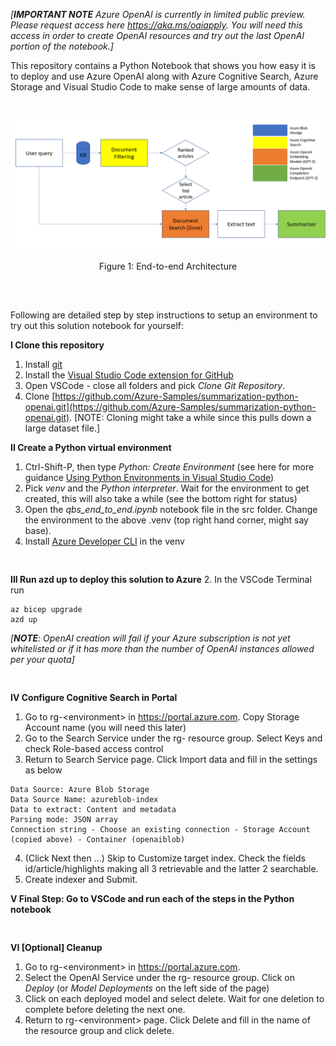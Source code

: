 *[**IMPORTANT NOTE** Azure OpenAI is currently in limited public preview. Please request access here https://aka.ms/oaiapply. You will need this access in order to create OpenAI resources and try out the last OpenAI portion of the notebook.]*

This repository contains a Python Notebook that shows you how easy it is to deploy and use Azure OpenAI along with Azure Cognitive Search, Azure Storage and Visual Studio Code to make sense of large amounts of data.
<pre>

</pre>
![Figure 1: End-to-end Architecture](images/EndtoEndArchitecture.png)
<figcaption align = "center">Figure 1: End-to-end Architecture</figcaption><br/>
<pre>

</pre>
Following are detailed step by step instructions to setup an environment to try out this solution notebook for yourself: 

**I Clone this repository**
  1. Install [git](https://git-scm.com/download/win)
  2. Install the [Visual Studio Code extension for GitHub](https://marketplace.visualstudio.com/items?itemName=GitHub.vscode-pull-request-github)
  3. Open VSCode - close all folders and pick *Clone Git Repository*. 
  4. Clone [https://github.com/Azure-Samples/summarization-python-openai.git](https://github.com/Azure-Samples/summarization-python-openai.git). [NOTE: Cloning might take a while since this pulls down a large dataset file.]

**II Create a Python virtual environment**
  1. Ctrl-Shift-P, then type *Python: Create Environment* (see here for more guidance [Using Python Environments in Visual Studio Code](https://code.visualstudio.com/docs/python/environments#_using-the-create-environment-command))
  2. Pick *venv* and the *Python interpreter*. Wait for the environment to get created, this will also take a while (see the bottom right for status)
  3. Open the *qbs\_end\_to\_end.ipynb* notebook file in the src folder. Change the environment to the above .venv (top right hand corner, might say base). 
  4. Install [Azure Developer CLI](https://learn.microsoft.com/en-us/azure/developer/azure-developer-cli/install-azd?tabs=baremetal%2Cwindows) in the venv
<pre>

</pre>
**III Run azd up to deploy this solution to Azure**
   2. In the VSCode Terminal run
~~~ 
az bicep upgrade
azd up
~~~
*[**NOTE**: OpenAI creation will fail if your Azure subscription is not yet whitelisted or if it has more than the number of OpenAI instances allowed per your quota]*
<pre>

</pre>
**IV Configure Cognitive Search in Portal**
  1. Go to rg-\<environment\> in https://portal.azure.com. Copy Storage Account name (you will need this later)
  2. Go to the Search Service under the rg-<environment> resource group. Select Keys and check Role-based access control
  3. Return to Search Service page. Click Import data and fill in the settings as below
~~~
Data Source: Azure Blob Storage
Data Source Name: azureblob-index
Data to extract: Content and metadata
Parsing mode: JSON array
Connection string - Choose an existing connection - Storage Account (copied above) - Container (openaiblob)
~~~
4. (Click Next then ...) Skip to Customize target index. Check the fields id/article/highlights making all 3 retrievable and the latter 2 searchable.
5. Create indexer and Submit. 

**V Final Step: Go to VSCode and run each of the steps in the Python notebook**
<pre>

</pre>
**VI [Optional] Cleanup**
  1. Go to rg-\<environment\> in https://portal.azure.com. 
  2. Select the OpenAI Service under the rg-<environment> resource group. Click on *Deploy* (or *Model Deployments* on the left side of the page)
  4. Click on each deployed model and select delete. Wait for one deletion to complete before deleting the next one.
  5. Return to rg-\<environment\> page. Click Delete and fill in the name of the resource group and click delete.
